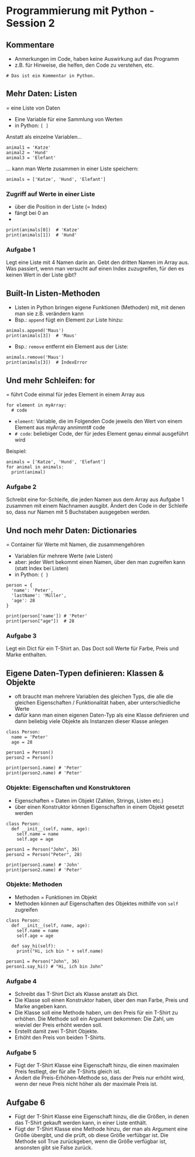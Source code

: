 # Programmierung mit Python - Session 2

## Kommentare

- Anmerkungen im Code, haben keine Auswirkung auf das Programm
- z.B. für Hinweise, die helfen, den Code zu verstehen, etc.

```
# Das ist ein Kommentar in Python.
```


## Mehr Daten: Listen

= eine Liste von Daten
- Eine Variable für eine Sammlung von Werten
- in Python: `[ ]`

Anstatt als einzelne Variablen...
```
animal1 = 'Katze'
animal2 = 'Hund'
animal3 = 'Elefant'

```
... kann man Werte zusammen in einer Liste speichern:
```
animals = ['Katze', 'Hund', 'Elefant']
```                        

### Zugriff auf Werte in einer Liste

- über die Position in der Liste (= Index)
- fängt bei 0 an
- 
``` 
print(animals[0])  # 'Katze'
print(animals[1])  # 'Hund'
```                         
                    

### Aufgabe 1

Legt eine Liste mit 4 Namen darin an.
Gebt den dritten Namen im Array aus.
Was passiert, wenn man versucht auf einen Index zuzugreifen, für den es keinen Wert in der Liste gibt?


## Built-In Listen-Methoden

- Listen in Python bringen eigene Funktionen (Methoden) mit, mit denen man sie z.B. verändern kann
- Bsp.: `append` fügt ein Element zur Liste hinzu:

```
animals.append('Maus')
print(animals[3])  # 'Maus'
```
- Bsp.: `remove` entfernt ein Element aus der Liste:

```
animals.remove('Maus')
print(animals[3])  # IndexError
```


## Und mehr Schleifen: for

= führt Code einmal für jedes Element in einem Array aus

```
for element in myArray:
  # code
```                        
- `element`: Variable, die im Folgenden Code jeweils den Wert von einem Element aus myArray annimmt# code
- `# code`: beliebiger Code, der für jedes Element genau einmal ausgeführt wird

Beispiel:

```
animals = ['Katze', 'Hund', 'Elefant']
for animal in animals:
  print(animal)
```

### Aufgabe 2

Schreibt eine for-Schleife, die jeden Namen aus dem Array aus Aufgabe 1 zusammen mit einem Nachnamen ausgibt.
Ändert den Code in der Schleife so, dass nur Namen mit 5 Buchstaben ausgegeben werden.


## Und noch mehr Daten: Dictionaries

= Container für Werte mit Namen, die zusammengehören
- Variablen für mehrere Werte (wie Listen)
- aber: jeder Wert bekommt einen Namen, über den man zugreifen kann (statt Index bei Listen)
- in Python: `{ }`

```
person = {
  'name': 'Peter',
  'lastName': 'Müller',
  'age': 28
}

print(person['name']) # 'Peter'
print(person["age"])  # 28
```

### Aufgabe 3

Legt ein Dict für ein T-Shirt an.
Das Doct soll Werte für Farbe, Preis und Marke enthalten.


## Eigene Daten-Typen definieren: Klassen & Objekte

- oft braucht man mehrere Variablen des gleichen Typs, die alle die gleichen Eigenschaften / Funktionalität haben,
  aber unterschiedliche Werte
- dafür kann man einen eigenen Daten-Typ als eine Klasse definieren und dann beliebig viele Objekte als Instanzen dieser Klasse anlegen

```
class Person:
  name = 'Peter'
  age = 28
  
person1 = Person()
person2 = Person()

print(person1.name) # 'Peter'
print(person2.name) # 'Peter'
```

### Objekte: Eigenschaften und Konstruktoren

- Eigenschaften = Daten im Objekt (Zahlen, Strings, Listen etc.)
- über einen Konstruktor können Eigenschaften in einem Objekt gesetzt werden


```
class Person:
  def __init__(self, name, age):
    self.name = name
    self.age = age

person1 = Person("John", 36)
person2 = Person("Peter", 28)

print(person1.name) # 'John'
print(person2.name) # 'Peter' 
```

### Objekte: Methoden

- Methoden = Funktionen im Objekt
- Methoden können auf Eigenschaften des Objektes mithilfe von `self` zugreifen     

```
class Person:
  def __init__(self, name, age):
    self.name = name
    self.age = age
    
  def say_hi(self):
    print("Hi, ich bin " + self.name)

person1 = Person("John", 36)
person1.say_hi() # "Hi, ich bin John"
```

### Aufgabe 4

- Schreibt das T-Shirt Dict als Klasse anstatt als Dict.
- Die Klasse soll einen Konstruktor haben, über den man Farbe, Preis und Marke angeben kann.
- Die Klasse soll eine Methode haben, um den Preis für ein T-Shirt zu erhöhen.
  Die Methode soll ein Argument bekommen: Die Zahl, um wieviel der Preis erhöht werden soll.
- Erstellt damit zwei T-Shirt Objekte.
- Erhöht den Preis von beiden T-Shirts.

### Aufgabe 5

- Fügt der T-Shirt Klasse eine Eigenschaft hinzu, die einen maximalen Preis festlegt, der für alle T-Shirts gleich ist.
- Ändert die Preis-Erhöhen-Methode so, dass der Preis nur erhöht wird, wenn der neue Preis nicht höher als der maximale Preis ist.

## Aufgabe 6

- Fügt der T-Shirt Klasse eine Eigenschaft hinzu, die die Größen, in denen das T-Shirt gekauft werden kann, in einer Liste enthält.
- Fügt der T-Shirt Klasse eine Methode hinzu, der man als Argument eine Größe übergibt, und die prüft, ob diese Größe verfübgar ist.
  Die Methode soll True zurückgeben, wenn die Größe verfügbar ist, ansonsten gibt sie False zurück.

